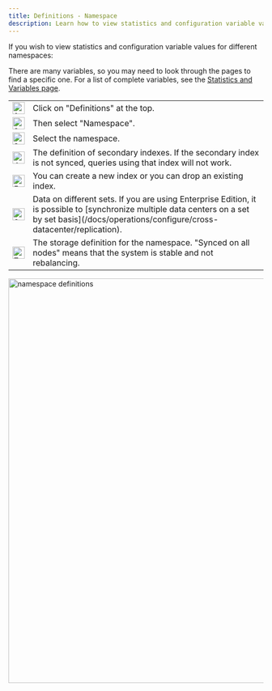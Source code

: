 ```yaml
---
title: Definitions - Namespace
description: Learn how to view statistics and configuration variable values for different namespaces.
---
```


If you wish to view statistics and configuration variable values for different namespaces:

There are many variables, so you may need to look through the pages to find a specific one. For a list of complete variables, see the [Statistics and Variables page](/docs/operations/monitor/key_metrics).
<table border="0">
	<tr>
		<td>
			<img src="/docs/amc/assets/images/1.png" alt="1" width="24">
		</td>
		<td>
			Click on "Definitions" at the top.
		</td>
	</tr>
	<tr>
		<td>
			<img src="/docs/amc/assets/images/2.png" alt="2" width="24"> 
		</td>
		<td>
			Then select "Namespace".
		</td>
	</tr>
	<tr>
		<td>
			<img src="/docs/amc/assets/images/3.png" alt="3" width="24"> 
		</td>
		<td>
			Select the namespace.
		</td>
	</tr>
	<tr>
		<td>
			<img src="/docs/amc/assets/images/4.png" alt="4" width="24"> 
		</td>
	         <td>
			The definition of secondary indexes. If the secondary index is not synced, queries using that index will not work.
		</td>
	</tr>
        <tr>
                <td>
                        <img src="/docs/amc/assets/images/5.png" alt="5" width="24">
                </td>
                <td>
                        You can create a new index or you can drop an existing index.
                </td>
        </tr>
	<tr>
		<td>
			<img src="/docs/amc/assets/images/6.png" alt="6" width="24"> 
		</td>
		<td>
			Data on different sets. If you are using Enterprise Edition, it is possible to [synchronize multiple data centers on a set by set basis](/docs/operations/configure/cross-datacenter/replication). 
		</td>
	</tr>
        <tr>
		<td>
			<img src="/docs/amc/assets/images/7.png" alt="7" width="24"> 
		</td>
               	<td>
			The storage definition for the namespace. "Synced on all nodes" means that the system is stable and not rebalancing.
		</td>
        </tr>
</table>

<img src="/docs/amc/assets/images/c03_01_namespace_1.png" alt="namespace definitions" width="800">
